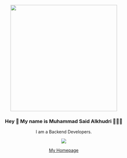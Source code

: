 <p align="center" width="300">
   <img align="center" width="350" src="https://cdn.dribbble.com/users/1787323/screenshots/7003575/media/f09620a77deb456e82968e482130ef0f.png" />
   <h3 align="center">Hey 👋 My name is Muhammad Said Alkhudri 👨🏻‍💻</h3>
</p>
<p align="center">I am a Backend Developers.</p>
<p align="center">
   <img src="https://komarev.com/ghpvc/?username=said-boy&label=said-boy's+profile+visitor">
</p>
<p align = "center">
   <a href="https://said-boy.github.io">My Homepage</a>
</p>
